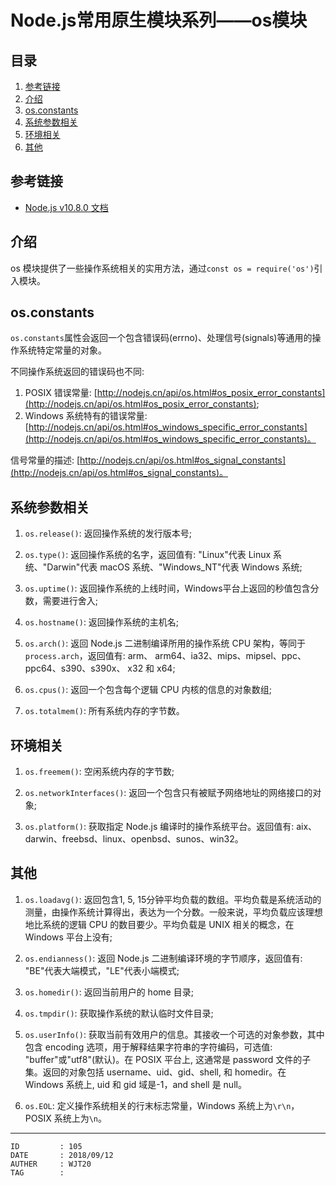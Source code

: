 
# Node.js常用原生模块系列——os模块 #

## 目录 ##

1. [参考链接](#href1)
2. [介绍](#href2)
3. [os.constants](#href3)
4. [系统参数相关](#href4)
5. [环境相关](#href5)
6. [其他](#href6)

## <a name="href1">参考链接</a> ##

- [Node.js v10.8.0 文档](http://nodejs.cn/api/os.html)

## <a name="href2">介绍</a> ##

os 模块提供了一些操作系统相关的实用方法，通过`const os = require('os')`引入模块。

## <a name="href3">os.constants</a> ##

`os.constants`属性会返回一个包含错误码(errno)、处理信号(signals)等通用的操作系统特定常量的对象。

不同操作系统返回的错误码也不同:

1. POSIX 错误常量:  [http://nodejs.cn/api/os.html#os_posix_error_constants](http://nodejs.cn/api/os.html#os_posix_error_constants);
2. Windows 系统特有的错误常量: [http://nodejs.cn/api/os.html#os_windows_specific_error_constants](http://nodejs.cn/api/os.html#os_windows_specific_error_constants)。

信号常量的描述: [http://nodejs.cn/api/os.html#os_signal_constants](http://nodejs.cn/api/os.html#os_signal_constants)。

## <a name="href4">系统参数相关</a> ##

1. `os.release()`: 返回操作系统的发行版本号;

2. `os.type()`: 返回操作系统的名字，返回值有: "Linux"代表 Linux 系统、"Darwin"代表 macOS 系统、"Windows_NT"代表 Windows 系统;

3. `os.uptime()`: 返回操作系统的上线时间，Windows平台上返回的秒值包含分数，需要进行舍入;

4. `os.hostname()`: 返回操作系统的主机名;

5. `os.arch()`: 返回 Node.js 二进制编译所用的操作系统 CPU 架构，等同于`process.arch`，返回值有: arm、 arm64、ia32、mips、mipsel、ppc、ppc64、s390、s390x、 x32 和 x64;

6. `os.cpus()`: 返回一个包含每个逻辑 CPU 内核的信息的对象数组;

7. `os.totalmem()`: 所有系统内存的字节数。

## <a name="href5">环境相关</a> ##

1. `os.freemem()`: 空闲系统内存的字节数;

2. `os.networkInterfaces()`: 返回一个包含只有被赋予网络地址的网络接口的对象;

3. `os.platform()`: 获取指定 Node.js 编译时的操作系统平台。返回值有: aix、darwin、freebsd、linux、openbsd、sunos、win32。

## <a name="href6">其他</a> ##

1. `os.loadavg()`: 返回包含1, 5, 15分钟平均负载的数组。平均负载是系统活动的测量，由操作系统计算得出，表达为一个分数。一般来说，平均负载应该理想地比系统的逻辑 CPU 的数目要少。平均负载是 UNIX 相关的概念，在 Windows 平台上没有;

2. `os.endianness()`: 返回 Node.js 二进制编译环境的字节顺序，返回值有: "BE"代表大端模式，"LE"代表小端模式;

3. `os.homedir()`: 返回当前用户的 home 目录;

4. `os.tmpdir()`: 获取操作系统的默认临时文件目录;

5. `os.userInfo()`: 获取当前有效用户的信息。其接收一个可选的对象参数，其中包含 encoding 选项，用于解释结果字符串的字符编码，可选值: "buffer"或"utf8"(默认)。在 POSIX 平台上, 这通常是 password 文件的子集。返回的对象包括 username、uid、gid、shell, 和 homedir。在 Windows 系统上, uid 和 gid 域是-1，and shell 是 null。

6. `os.EOL`: 定义操作系统相关的行末标志常量，Windows 系统上为`\r\n`，POSIX 系统上为`\n`。

---

```
ID         : 105
DATE       : 2018/09/12
AUTHER     : WJT20
TAG        : 
```

